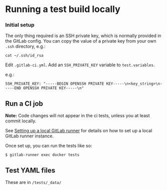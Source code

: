 Running a test build locally
============================

### Initial setup

The only thing required is an SSH private key, which is normally provided in the
GitLab config. You can copy the value of a private key from your own ```.ssh```
directory, e.g.:

    cat ~/.ssh/id_rsa

Edit ```.gitlab-ci.yml```. Add an ```SSH_PRIVATE_KEY``` variable to
```test.variables```.

e.g.:

    SSH_PRIVATE_KEY: "-----BEGIN OPENSSH PRIVATE KEY-----\n<key_string>\n-----END OPENSSH PRIVATE KEY-----\n"

Run a CI job
------------

**Note:** Code changes will not appear in the ci tests, unless you at least
commit locally.

See [Setting up a local GitLab runner][setup_gitlab_runner] for details on how
to set up a local GitLab runner instance.

Once set up, you can run the tests like so:

    $ gitlab-runner exec docker tests

Test YAML files
---------------

These are in ```/tests/_data/```

[setup_gitlab_runner]: /developers/testing/setting-up-local-gitlab-runner
